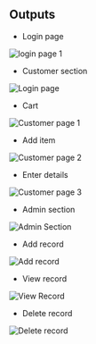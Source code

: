 ## Outputs
* Login page

![login page 1](https://user-images.githubusercontent.com/59721830/153637154-e7c8f5d8-b0f6-48bb-aa8f-266079ad0307.png)

* Customer section

![Login page](https://user-images.githubusercontent.com/59721830/153600187-9c5a40e9-ab70-4008-b3d7-2b038ac4c77e.png)

* Cart 

![Customer page 1](https://user-images.githubusercontent.com/59721830/153600295-2a70d7f9-9447-4576-b144-a86f35cf46ed.png)

* Add item 

![Customer page 2](https://user-images.githubusercontent.com/59721830/153600371-36492798-c86c-401f-aa14-286458aa49b7.png)

* Enter details

![Customer page 3](https://user-images.githubusercontent.com/59721830/153601319-c12971dd-8033-49e1-9c1d-513152218383.png)

* Admin section

![Admin Section](https://user-images.githubusercontent.com/59721830/153600442-8904e40b-4c18-4816-b5f2-a9a416898b3b.png)

* Add record

![Add record](https://user-images.githubusercontent.com/59721830/153601081-a87d0e4f-65ba-447a-87c4-04ab0b85cdd8.png)

* View record

![View Record](https://user-images.githubusercontent.com/59721830/153601182-d141a241-f116-4451-992a-44d44caa9910.png)

* Delete record


![Delete record](https://user-images.githubusercontent.com/59721830/153601233-4ff0e30c-4436-4358-88e9-781896ac201b.png)
